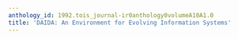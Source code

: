 ```yaml
---
anthology_id: 1992.tois_journal-ir0anthology0volumeA10A1.0
title: 'DAIDA: An Environment for Evolving Information Systems'
---
```

